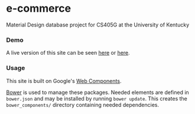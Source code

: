# e-commerce
Material Design database project for CS405G at the University of Kentucky

### Demo
A live version of this site can be seen [here](http://ruffner.ddns.net/e-commerce) or [here](http://ruffdev.com/e-commerce). 

### Usage
This site is built on Google's [Web Components](https://elements.polymer-project.org/). 

[Bower](http://bower.io/) is used to manage these packages. Needed elements are defined in ```bower.json``` and may be installed by running ```bower update```. This creates the ```bower_components/``` directory containing needed dependencies.
